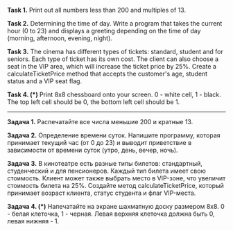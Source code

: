 **Task 1.**
Print out all numbers less than 200 and multiples of 13.

**Task 2.**
Determining the time of day. Write a program that takes the current hour (0 to 23) and
displays a greeting depending on the time of day (morning, afternoon, evening, night).

**Task 3.**
The cinema has different types of tickets: standard, student and for seniors.
Each type of ticket has its own cost. The client can also choose a seat in the VIP area,
which will increase the ticket price by 25%.
Create a calculateTicketPrice method that accepts the customer's age, student status
and a VIP seat flag.

**Task 4. (*)**
Print 8x8 chessboard onto your screen.
0 - white cell, 1 - black.
The top left cell should be 0, the bottom left cell should be 1.

_____________________________

**Задача 1.**
Распечатайте все числа меньшие 200 и кратные 13.

**Задача 2.**
Определение времени суток. Напишите программу, которая принимает текущий час (от 0 до 23) и 
выводит приветствие в зависимости от времени суток (утро, день, вечер, ночь).

**Задача 3.**
В кинотеатре есть разные типы билетов: стандартный, студенческий и для пенсионеров. 
Каждый тип билета имеет свою стоимость. Клиент может также выбрать место в VIP-зоне, 
что увеличит стоимость билета на 25%. 
Создайте метод calculateTicketPrice, который принимает возраст клиента, статус студента 
и флаг VIP-места.

**Задача 4. (*)**
Напечатайте на экране шахматную доску размером 8х8.
0 - белая клеточка, 1 - черная.
Левая верхняя клеточка должна быть 0, левая нижняя - 1. 



